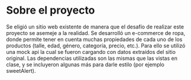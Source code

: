 # Sobre el proyecto

Se eligió un sitio web existente de manera que el desafío de realizar este proyecto se asemeje a la realidad. Se desarrolló un e-commerce de ropa, donde permite tener en cuenta muchas propiedades de cada uno de los productos (talle, edad, género, categoría, precio, etc.). Para ello se utilizó una mock api la cual se fueron cargando con datos extraídos del sitio original. Las dependencias utilizadas son las mismas que las vistas en clase, y se incluyeron algunas más para darle estilo (por ejemplo sweetAlert). 